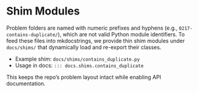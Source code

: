 # Shim Modules

Problem folders are named with numeric prefixes and hyphens (e.g., `0217-contains-duplicate/`), which are not
valid Python module identifiers. To feed these files into mkdocstrings, we provide thin shim modules under
`docs/shims/` that dynamically load and re-export their classes.

- Example shim: `docs/shims/contains_duplicate.py`
- Usage in docs: `::: docs.shims.contains_duplicate`

This keeps the repo’s problem layout intact while enabling API documentation.
